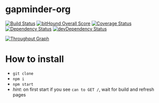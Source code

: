 # gapminder-org

[![Build Status](https://travis-ci.org/Gapminder/gapminder-org.svg?branch=master)](https://travis-ci.org/Gapminder/gapminder-org)
[![bitHound Overall Score](https://www.bithound.io/github/Gapminder/gapminder-org/badges/score.svg)](https://www.bithound.io/github/Gapminder/gapminder-org)
[![Coverage Status](https://coveralls.io/repos/github/Gapminder/gapminder-org/badge.svg?branch=master)](https://coveralls.io/github/Gapminder/gapminder-org?branch=master)
[![Dependency Status](https://david-dm.org/Gapminder/gapminder-org.svg)](https://david-dm.org/Gapminder/gapminder-org)
[![devDependency Status](https://david-dm.org/Gapminder/gapminder-org/dev-status.svg)](https://david-dm.org/Gapminder/gapminder-org#info=devDependencies)

[![Throughput Graph](https://graphs.waffle.io/Gapminder/gapminder-org/throughput.svg)](https://waffle.io/Gapminder/gapminder-org/metrics)

# How to install
- `git clone`
- `npm i`
- `npm start`
- *hint*: on first start if you see `can to GET /`, wait for build and refresh pages

